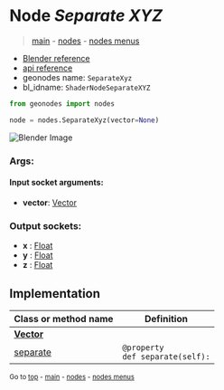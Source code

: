 # Node *Separate XYZ*

> [main](../structure.md) - [nodes](nodes.md) - [nodes menus](nodes_menus.md)

- [Blender reference](https://docs.blender.org/manual/en/latest/modeling/geometry_nodes/vector/separate_xyz.html)
- [api reference](https://docs.blender.org/api/current/bpy.types.ShaderNodeSeparateXYZ.html)
- geonodes name: `SeparateXyz`
- bl_idname: `ShaderNodeSeparateXYZ`

```python
from geonodes import nodes

node = nodes.SeparateXyz(vector=None)
```

![Blender Image](https://docs.blender.org/manual/en/latest/_images/node-types_ShaderNodeSeparateXYZ.webp)

### Args:

#### Input socket arguments:

- **vector**: [Vector](Vector.md)

### Output sockets:

- **x** : [Float](Float.md)
- **y** : [Float](Float.md)
- **z** : [Float](Float.md)

## Implementation

| Class or method name | Definition |
|----------------------|------------|
| **[Vector](Vector.md)** |
| [separate](Vector.md#separate-property) | `@property`<br> `def separate(self):` |

<sub>Go to [top](#node-Separate-XYZ) - [main](../structure.md) - [nodes](nodes.md) - [nodes menus](nodes_menus.md)</sub>

